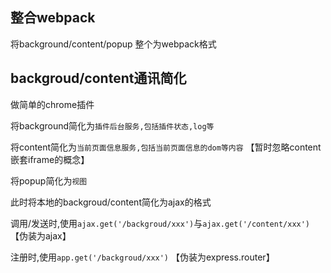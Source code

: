 ## 整合webpack
将background/content/popup 整个为webpack格式


## backgroud/content通讯简化
做简单的chrome插件

将background简化为`插件后台服务,包括插件状态,log等`

将content简化为`当前页面信息服务,包括当前页面信息的dom等内容`  【暂时忽略content嵌套iframe的概念】

将popup简化为`视图`

此时将本地的backgroud/content简化为ajax的格式

调用/发送时,使用`ajax.get('/backgroud/xxx')`与`ajax.get('/content/xxx')` 【伪装为ajax】

注册时,使用`app.get('/backgroud/xxx')` 【伪装为express.router】